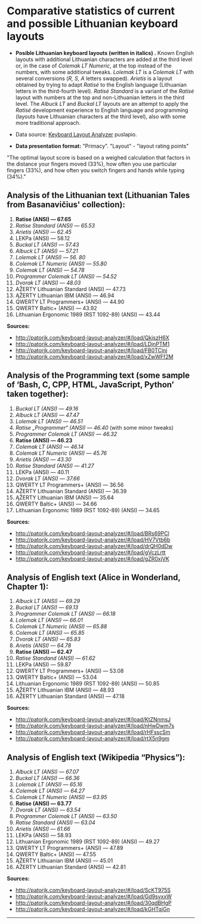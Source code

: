 # Comparative statistics of current and possible Lithuanian keyboard layouts

+ __Posible Lithuanian keyboard layouts (written in italics) .__ Known English layouts with additional Lithuanian characters are added at the third level or, in the case of _Colemak LT Numeric_, at the top instead of the numbers, with some additional tweaks. _Lolemak LT_ is a _Colemak LT_ with several conversions (_R, S, A_ letters swapped). _Arietis_ is a layout obtained by trying to adapt _Ratisė_ to the English language (Lithuanian letters in the third-fourth level). _Ratisė Standard_ is a variant of the _Ratisė_ layout with numbers at the top and non-Lithuanian letters in the third level. The _Albuck LT_ and _Buckal LT_ layouts are an attempt to apply the _Ratisė_ development experience to English language and programming (layouts have Lithuanian characters at the third level), also with some more traditional approach.

+ Data source: [Keyboard Layout Analyzer](http://patorjk.com/keyboard-layout-analyzer/#/main) puslapio.

+ __Data presentation format:__ "Primacy". "Layout" - "layout rating points"

"The optimal layout score is based on a weighed calculation that factors in the distance your fingers moved (33%), how often you use particular fingers (33%), and how often you switch fingers and hands while typing (34%)."


## Analysis of the Lithuanian text (Lithuanian Tales from Basanavičius' collection):

1. __Ratise (ANSI) — 67.65__
2. _Ratise Standard (ANSI) — 65.53_
3. _Arietis (ANSI) — 62.45_
4. LEKPa (ANSI) — 58.12
5. _Buckal LT (ANSI) — 57.43_
6. _Albuck LT (ANSI) — 57.21_
7. _Lolemak LT (ANSI) — 56. 80_
8. _Colemak LT Numeric (ANSI) — 55.80_
9. _Colemak LT (ANSI) — 54.78_
10. _Programmer Colemak LT (ANSI) — 54.52_
11. _Dvorak LT (ANSI) — 48.03_
12. AŽERTY Lithuanian Standard (ANSI) — 47.73
13. ĄŽERTY Lithuanian IBM (ANSI) — 46.94
14. QWERTY LT Programmers+ (ANSI) — 44.90
15. QWERTY Baltic+ (ANSI) — 43.92
16. Lithuanian Ergonomic 1989 (RST 1092-89) (ANSI) — 43.44

__Sources:__

+ http://patorjk.com/keyboard-layout-analyzer/#/load/QkjszH6X
+ http://patorjk.com/keyboard-layout-analyzer/#/load/LDjnPTM1
+ http://patorjk.com/keyboard-layout-analyzer/#/load/FB0TCjnj
+ http://patorjk.com/keyboard-layout-analyzer/#/load/xZwWFf2M

## Analysis of the Programming text (some sample of ‘Bash, C, CPP, HTML, JavaScript, Python’ taken together):

1. _Buckal LT (ANSI) — 49.16_
2. _Albuck LT (ANSI) — 47.47_
3. _Lolemak LT (ANSI) — 46.51_
4. _Ratise „Programmer“ (ANSI) — 46.40_ (with some minor tweaks)
5. _Programmer Colemak LT (ANSI) — 46.32_
6. __Ratise (ANSI) — 46.23__
7. _Colemak LT (ANSI) — 46.14_
8. _Colemak LT Numeric (ANSI) — 45.76_
9. _Arietis (ANSI) — 43.30_
10. _Ratise Standard (ANSI) — 41.27_
11. LEKPa (ANSI) — 40.11
12. _Dvorak LT (ANSI) — 37.66_
13. QWERTY LT Programmers+ (ANSI) — 36.56
14. AŽERTY Lithuanian Standard (ANSI) — 36.39
15. ĄŽERTY Lithuanian IBM (ANSI) — 35.64
16. QWERTY Baltic+ (ANSI) — 34.66
17. Lithuanian Ergonomic 1989 (RST 1092-89) (ANSI) — 34.65

__Sources:__

+ http://patorjk.com/keyboard-layout-analyzer/#/load/BRs69PCl
+ http://patorjk.com/keyboard-layout-analyzer/#/load/HV7Vtb6b
+ http://patorjk.com/keyboard-layout-analyzer/#/load/drQH0dDw
+ http://patorjk.com/keyboard-layout-analyzer/#/load/gVczLrtt
+ http://patorjk.com/keyboard-layout-analyzer/#/load/gZR0xjVK

## Analysis of English text (Alice in Wonderland, Chapter 1):

1. _Albuck LT (ANSI) — 69.29_
2. _Buckal LT (ANSI) — 69.13_
3. _Programmer Colemak LT (ANSI) — 66.18_
4. _Lolemak LT (ANSI) — 66.01_
5. _Colemak LT Numeric (ANSI) — 65.88_
6. _Colemak LT (ANSI) — 65.85_
7. _Dvorak LT (ANSI) — 65.83_
8. _Arietis (ANSI) — 64.78_
9. __Ratise (ANSI) — 62.47__
10. _Ratise Standand (ANSI) — 61.62_
11. LEKPa (ANSI) — 59.87
12. QWERTY LT Programmers+ (ANSI) — 53.08
13. QWERTY Baltic+ (ANSI) — 53.04
14. Lithuanian Ergonomic 1989 (RST 1092-89) (ANSI) — 50.85
15. ĄŽERTY Lithuanian IBM (ANSI) — 48.93
16. AŽERTY Lithuanian Standard (ANSI) — 47.18

__Sources:__

+ http://patorjk.com/keyboard-layout-analyzer/#/load/KtZNnmsJ
+ http://patorjk.com/keyboard-layout-analyzer/#/load/nHwDwm7s
+ http://patorjk.com/keyboard-layout-analyzer/#/load/rHFsscSm
+ http://patorjk.com/keyboard-layout-analyzer/#/load/rtX5n9gm

## Analysis of English text (Wikipedia “Physics”):

1. _Albuck LT (ANSI) — 67.07_
2. _Buckal LT (ANSI) — 66.36_
3. _Lolemak LT (ANSI) — 65.16_
4. _Colemak LT (ANSI) — 64.27_
5. _Colemak LT Numeric (ANSI) — 63.95_
6. __Ratise (ANSI) — 63.77__
7. _Dvorak LT (ANSI) — 63.54_
8. _Programmer Colemak LT (ANSI) — 63.50_
9. _Ratise Standard (ANSI) — 63.04_
10. _Arietis (ANSI) — 61.66_
11. LEKPa (ANSI) — 58.93
12. Lithuanian Ergonomic 1989 (RST 1092-89) (ANSI) — 49.27
13. QWERTY LT Programmers+ (ANSI) — 47.89
14. QWERTY Baltic+ (ANSI) — 47.55
15. ĄŽERTY Lithuanian IBM (ANSI) — 45.01
16. AŽERTY Lithuanian Standard (ANSI) — 42.81

__Sources:__

+ http://patorjk.com/keyboard-layout-analyzer/#/load/ScKT975S
+ http://patorjk.com/keyboard-layout-analyzer/#/load/Gd9svxxW
+ http://patorjk.com/keyboard-layout-analyzer/#/load/30qdBHgP
+ http://patorjk.com/keyboard-layout-analyzer/#/load/kGHTqjGn

-----------------------------------------



